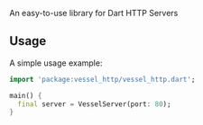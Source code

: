 An easy-to-use library for Dart HTTP Servers

## Usage

A simple usage example:

```dart
import 'package:vessel_http/vessel_http.dart';

main() {
  final server = VesselServer(port: 80);
}
```
